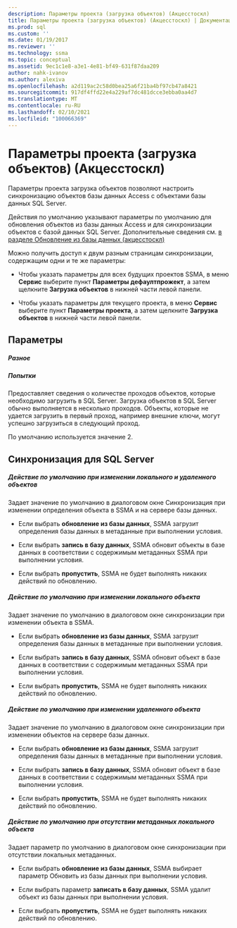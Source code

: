 ```yaml
---
description: Параметры проекта (загрузка объектов) (Акцесстоскл)
title: Параметры проекта (загрузка объектов) (Акцесстоскл) | Документация Майкрософт
ms.prod: sql
ms.custom: ''
ms.date: 01/19/2017
ms.reviewer: ''
ms.technology: ssma
ms.topic: conceptual
ms.assetid: 9ec1c1e8-a3e1-4e81-bf49-631f87daa209
author: nahk-ivanov
ms.author: alexiva
ms.openlocfilehash: a2d119ac2c58d0bea25a6f21ba4bf97cb47a8421
ms.sourcegitcommit: 917df4ffd22e4a229af7dc481dcce3ebba0aa4d7
ms.translationtype: MT
ms.contentlocale: ru-RU
ms.lasthandoff: 02/10/2021
ms.locfileid: "100066369"
---
```

# <a name="project-settings-loading-objects-accesstosql"></a>Параметры проекта (загрузка объектов) (Акцесстоскл)
Параметры проекта загрузка объектов позволяют настроить синхронизацию объектов базы данных Access с объектами базы данных SQL Server.  
  
Действия по умолчанию указывают параметры по умолчанию для обновления объектов из базы данных Access и для синхронизации объектов с базой данных SQL Server. Дополнительные сведения см. [в разделе Обновление из базы данных &#40;акцесстоскл&#41;](../../ssma/access/refresh-from-database-accesstosql.md)  
  
Можно получить доступ к двум разным страницам синхронизации, содержащим одни и те же параметры:  
  
-   Чтобы указать параметры для всех будущих проектов SSMA, в меню **Сервис** выберите пункт **Параметры дефаултпрожект**, а затем щелкните **Загрузка объектов** в нижней части левой панели.  
  
-   Чтобы указать параметры для текущего проекта, в меню **Сервис** выберите пункт **Параметры проекта**, а затем щелкните **Загрузка объектов** в нижней части левой панели.  
  
## <a name="options"></a>Параметры  
  
##### <a name="misc"></a>Разное  
  
##### <a name="attempts"></a>Попытки  
Предоставляет сведения о количестве проходов объектов, которые необходимо загрузить в SQL Server. Загрузка объектов в SQL Server обычно выполняется в несколько проходов. Объекты, которые не удается загрузить в первый проход, например внешние ключи, могут успешно загрузиться в следующий проход.  
  
По умолчанию используется значение 2.  
  
## <a name="synchronization-for-sql-server"></a>Синхронизация для SQL Server  
  
##### <a name="default-action-on-local-and-remote-object-change"></a>Действие по умолчанию при изменении локального и удаленного объектов  
Задает значение по умолчанию в диалоговом окне Синхронизация при изменении определения объекта в SSMA и на сервере базы данных.  
  
-   Если выбрать **обновление из базы данных**, SSMA загрузит определения базы данных в метаданные при выполнении условия.  
  
-   Если выбрать **запись в базу данных**, SSMA обновит объекты в базе данных в соответствии с содержимым метаданных SSMA при выполнении условия.  
  
-   Если выбрать **пропустить**, SSMA не будет выполнять никаких действий по обновлению.  
  
##### <a name="default-action-on-local-object-change"></a>Действие по умолчанию при изменении локального объекта  
Задает значение по умолчанию в диалоговом окне синхронизации при изменении объекта в SSMA.  
  
-   Если выбрать **обновление из базы данных**, SSMA загрузит определения базы данных в метаданные при выполнении условия.  
  
-   Если выбрать **запись в базу данных**, SSMA обновит объект в базе данных в соответствии с содержимым метаданных SSMA при выполнении условия.  
  
-   Если выбрать **пропустить**, SSMA не будет выполнять никаких действий по обновлению.  
  
##### <a name="default-action-on-remote-object-change"></a>Действие по умолчанию при изменении удаленного объекта  
Задает значение по умолчанию в диалоговом окне синхронизации при изменении объектов на сервере базы данных.  
  
-   Если выбрать **обновление из базы данных**, SSMA загрузит определения базы данных в метаданные при выполнении условия.  
  
-   Если выбрать **запись в базу данных**, SSMA обновит объект в базе данных в соответствии с содержимым метаданных SSMA при выполнении условия.  
  
-   Если выбрать **пропустить**, SSMA не будет выполнять никаких действий по обновлению.  
  
##### <a name="default-action-when-local-object-metadata-is-missing"></a>Действие по умолчанию при отсутствии метаданных локального объекта  
Задает параметр по умолчанию в диалоговом окне синхронизации при отсутствии локальных метаданных.  
  
-   Если выбрать **обновление из базы данных**, SSMA выбирает параметр Обновить из базы данных при выполнении условия.  
  
-   Если выбрать параметр **записать в базу данных**, SSMA удалит объект из базы данных при выполнении условия.  
  
-   Если выбрать **пропустить**, SSMA не будет выполнять никаких действий по обновлению.  
  
